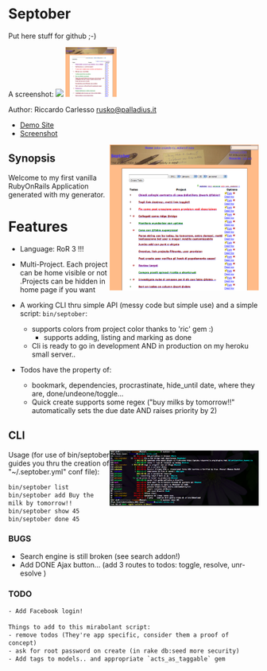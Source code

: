 # Septober

 Put here stuff for github ;-)
 
 A screenshot:
 <img src='http://www.palladius.it/palladius.jpg' height='100' />
 <img src='https://github.com/palladius/septober/blob/master/doc/Screenshot.png' height='100' />

 Author: Riccardo Carlesso <rusko@palladius.it>
    
* [Demo Site](http://septober.heroku.com/)
* [Screenshot](https://github.com/palladius/septober/raw/master/doc/Screenshot.png)

<img src="https://github.com/palladius/septober/raw/master/doc/Screenshot.png" width="300" alt="Screenshot for Septober" align='right' />


## Synopsis 

  Welcome to my first vanilla RubyOnRails Application generated with my generator.
  
# Features 
  
  - Language: RoR 3 !!!
  
  - Multi-Project. Each project can be home visible or not
   .Projects can be hidden in home page if you want 
  
   
  - A working CLI thru simple API (messy code but simple use) and a simple script: `bin/septober`:
    - supports colors from project color thanks to 'ric' gem :)
		- supports adding, listing and marking as done
    - Cli is ready to go in development AND in production on my heroku small server..

  - Todos have the property of:
    - bookmark, dependencies, procrastinate, hide_until date, where they are, done/undeone/toggle...
    - Quick create supports some regex ("buy milks by tomorrow!!" automatically sets the due date AND raises priority by 2)

## CLI

<img src="https://github.com/palladius/septober/raw/master/doc/CliScreenshot.png" width="300" alt="Screenshot for Septober CLI" align='right' />

Usage (for use of bin/septober guides you thru the creation of "~/.septober.yml" conf file):

	bin/septober list
	bin/septober add Buy the milk by tomorrow!!
	bin/septober show 45
	bin/septober done 45

### BUGS

- Search engine is still broken (see search addon!)
- Add DONE Ajax button... (add 3 routes to todos: toggle, resolve, unr-esolve )
    
### TODO 

	- Add Facebook login!
  
    Things to add to this mirabolant script:
    - remove todos (They're app specific, consider them a proof of concept)
    - ask for root password on create (in rake db:seed more security) 
    - Add tags to models.. and appropriate `acts_as_taggable` gem
    
